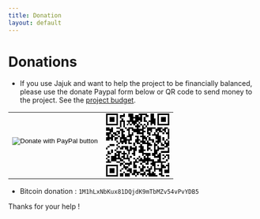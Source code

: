 ```yaml
---
title: Donation
layout: default
---
```


# Donations

* If you use Jajuk and want to help the project to be financially balanced, please use the donate Paypal form below or QR code to send money to the project. See the [project budget](/budget.html).

<table style="border:none">
<tr>
<td>
<form action="https://www.paypal.com/cgi-bin/webscr" method="post" target="_top"><input type="hidden" name="cmd" value="_donations" /><input type="hidden" name="business" value="6VHQC74K3S4DJ" /><input type="hidden" name="currency_code" value="EUR" /><input type="image" src="https://www.paypalobjects.com/en_US/i/btn/btn_donate_SM.gif" border="0" name="submit" title="PayPal - The safer, easier way to pay online!" alt="Donate with PayPal button" /><img alt="" border="0" src=" https://www.paypal.com/en_FR/i/scr/pixel.gif" width="1" height="1" /></form>
</td>
<td>
<img src="data:image/png;base64,iVBORw0KGgoAAAANSUhEUgAAAIAAAACACAYAAADDPmHLAAAEX
UlEQVR4nO2Ty5IkIQwD+/9/evc2h3kYWchUVXc6ghNgSSZ5vV6vf5OrU+q9ae2JrBP3QgsA
UoN2+0/7AoCm9scCkKqq5/QwXe3qnOPF1a7upQoAAAAAAAAAAGAFQGLQ04FUjzur0kv4VO+
52Rf3AAAAAAAATgFQ9XdqI/htAEh8JgAAAAAAAAAAgLsDEDIdX5WW6iPh94JZAgAAAECppf
pI+L1gln8fdCsRKNE/NWi17upr4QUAOtpP9LXwAgAd7Sf6WngBgI72E30tvGjG3OUOSd2r9
K7cm8g9tAAAAAAgvjeRe2T9UBwudxBp7RPQPqEAAAAOCwLArQoAPh0AdRCrIVVnnSF1vDha
E3lUXy58qXvfzgEAAABAJM/bAZB4SNeYes8d2ETukz068C00AAAAAAAAAOBDAXDNJO4l+rs
+Nn6MlCfl2fHR8QIAAKCbAYA3BODkUDp76pA6e6r/afBP5GlkBQAAAAAAAAAAiD3kyYG5PT
q1C2nzQY7mAQChAGAjUMMIAFwBQMK0LLbRMzEkF3bnnlsngAAAAAAAAPhauuDJh1TDukNJg
aPOxPU1oQcAewMDAAAAANn0TkAAuBgAVcAV3wnfBaXT3/XsZnE9V+caewAAAADwuQCU6mZN
PLLaX/XVGVja14R2pVHql13MAgAAAICGj4R2pVHql13MAoAPB+BPsUVYd2+yx+rsycdy98p
VOgsUAAAAADwVADecGny6Oo8wcS8BmKsn+5oOdGUBgOBrOtCVBQCCr+lAVxYACL4SwTsmZW
NmONXLyufug3Rq4jPJ86suJQoA1gUAAHAdAOkHX5l2H3YSItfjxL1Oz5BPAHA9Ttzr9ASAx
TkAkHwCgOtx4l6nZ8RnebIwou6lygneGVBi0Gr/RLadAgAAAAC3/1sDkHpkN5DTv+NjwnOi
XD0XWgAIek4UAPxyT+3f8THhOVEA8Ms9tX/Hx4TnRN0WgMSgO3uqvgpR6vESg07nTsEIAEI
BAAC8LwCnB6T26eypvtxygXMA6PRXsy68AUCnz0oDAADgWQBEmgwYUx/hxCM7eVzt058JAB
b9q3MAAABWj1VPAACAcwC4wRMrodHxPLGX8KmW63nRBwAAAADsvccDMBG8E8IZkjvYNHxTH
2FyXj/eVT5400CdAgAAAAAAAIBve/smU6YHwh19hES/CwADAAAAgEieRwJQ7g6UM0w3rAtx
Ao5O7sRHc+8BgODRydPJDQAAAAAAcBEA7qDdQO7e7rkrBp3w5UKlngMAoQAAAD4DgFQlBp1
4vCsH7fbvVOITAoDgGQCaBQAAAABm/06NA5AQ6ARw99IQXwmfuzbyAcDKFwAAAACkAAiZlr
y4A5t4PFXvtC8AaGqlZuTMBAAAAAAA4OEAJAZReTSHYD9CwpdbAPCLR3MIAAAAAGAbSRlzA
qT6O9op4Fz4QhABAAAAgKUNAILRag8AbgbAxHJDJAZWaafuTcKQAmKhAQA79wAAAB4NwH9I
Iqrm143ztQAAAABJRU5ErkJggg==">
</td>
</tr>
</table>

* Bitcoin donation : ``1M1hLxNbKux81DQjdK9mTbMZv54vPvYDB5`` 

Thanks for your help !
